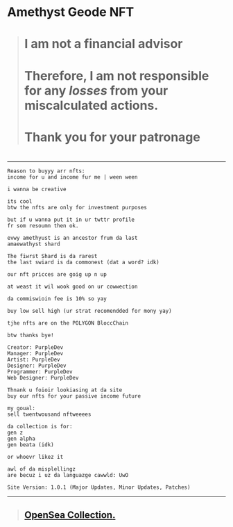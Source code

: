 # **Amethyst Geode NFT**
> #
> # I am **not a financial advisor**
> # **Therefore**, I am not responsible for any *losses* from **your miscalculated actions.**
> #
> # **Thank you** for your patronage
> #
---

```
Reason to buyyy arr nfts:
income for u and income fur me | ween ween

i wanna be creative

its cool
btw the nfts are only for investment purposes

but if u wanna put it in ur twttr profile
fr som resoumn then ok.

evwy amethyust is an ancestor frum da last
amaewathyst shard

The fiwrst Shard is da rarest
the last swiard is da commonest (dat a word? idk)

our nft pricces are goig up n up

at weast it wil wook good on ur cowwection

da commiswioin fee is 10% so yay

buy low sell high (ur strat recomendded for mony yay)

tjhe nfts are on the POLYGON BloccChain

btw thanks bye!
```
```
Creator: PurpleDev
Manager: PurpleDev
Artist: PurpleDev
Designer: PurpleDev
Programmer: PurpleDev
Web Designer: PurpleDev
```
```
Thnank u foioir lookiasing at da site
buy our nfts for your passive income future
```
```
my goual:
sell twentwousand nftweeees
```
```
da collection is for:
gen z
gen alpha
gen beata (idk)

or whoevr likez it
```
```
awl of da misplellingz
are becuz i uz da languazge cawwld: UwO
```
```
Site Version: 1.0.1 (Major Updates, Minor Updates, Patches)
```
---
> ## [OpenSea Collection](https://opensea.io/collection/amethystgeode)[.]()
